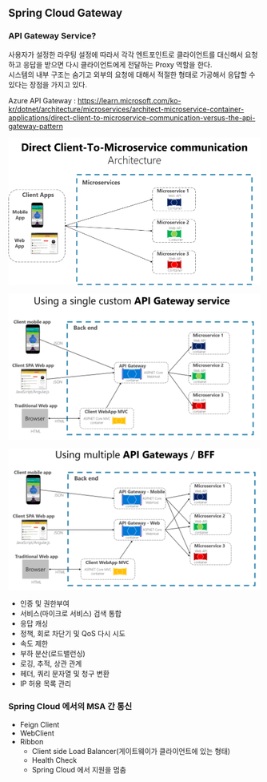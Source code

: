 ## Spring Cloud Gateway

### API Gateway Service?

사용자가 설정한 라우팅 설정에 따라서 각각 엔트포인트로 클라이언트를 대신해서 요청하고 응답을 받으면 다시 클라이언트에게 전달하는 Proxy 역할을 한다.  
시스템의 내부 구조는 숨기고 외부의 요청에 대해서 적절한 형태로 가공해서 응답할 수 있다는 장점을 가지고 있다.  
  
Azure API Gateway : https://learn.microsoft.com/ko-kr/dotnet/architecture/microservices/architect-microservice-container-applications/direct-client-to-microservice-communication-versus-the-api-gateway-pattern  
  
![img.png](img.png)

![img_1.png](img_1.png)

![img_2.png](img_2.png)

- 인증 및 권한부여
- 서비스(마이크로 서비스) 검색 통합
- 응답 캐싱
- 정책, 회로 차단기 및 QoS 다시 시도
- 속도 제한
- 부하 분산(로드밸런싱)
- 로깅, 추적, 상관 관계
- 헤더, 쿼리 문자열 및 청구 변환
- IP 허용 목록 관리


### Spring Cloud 에서의 MSA 간 통신
- Feign Client
- WebClient
- Ribbon
  - Client side Load Balancer(게이트웨이가 클라이언트에 있는 형태)
  - Health Check
  - Spring Cloud 에서 지원을 멈춤